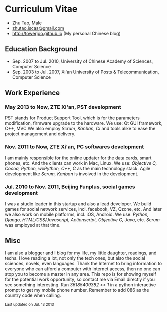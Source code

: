 # Curriculum Vitae

* Zhu Tao, Male
* zhutao.iscas@gmail.com
* http://towerjoo.github.io (My personal Chinese blog)


## Education Background

* Sep. 2007 to Jul. 2010, University of Chinese Academy of Sciences, Computer Science
* Sep. 2003 to Jul. 2007, Xi'an University of Posts & Telecommunication, Computer Science

## Work Experience

### May 2013 to Now, ZTE Xi'an, PST development

PST stands for Product Support Tool, which is for the parameters modification, firmware upgrade
to the hardware.
We use: Qt GUI framework, C++, MVC
We also employ *Scrum, Kanban, CI* and tools alike to ease the project management and delivery.

### Nov. 2011 to Now, ZTE Xi'an, PC softwares development

I am mainly responsible for the online updater for the data cards, smart phones, etc.
And the clients can work in Mac, Linux. 
We use: *Objective C, Cocoa, Python, wxPython, C++, C* as the main technology stack. 
Agile development like *Scrum, Kanban* is involved in the development.


### Jul. 2010 to Nov. 2011, Beijing Funplus, social games development

I was a studio leader in this startup and also a lead developer. 
We build games for social network services, incl. facebook, VZ, Qzone, etc.
And later we also work on mobile platforms, incl. iOS, Android.
We use: *Python, Django, HTML/CSS/Javascript, Actionscript, Objective C, Java*, etc.
*Scrum* was employed at that time.

## Misc

I am also a blogger and I blog for my life, my little daughter, readings, and techs.
I love reading a lot, not only the tech ones, but also the social sciences, novels, 
even languages.
Thank the Internet to bring information to everyone who can afford a computer with
Internet access, then no one can stop you to become a master in any area.
This repo is for showing myself for the potential work opportunity, so contact me via
Email directly if you see something interesting.
Run *36185409382 >> 1* in a python interactive prompt to get my mobile phone number.
Remember to add 086 as the country code when calling.

<sub>Last updated on Jul. 13 2013</sub>
